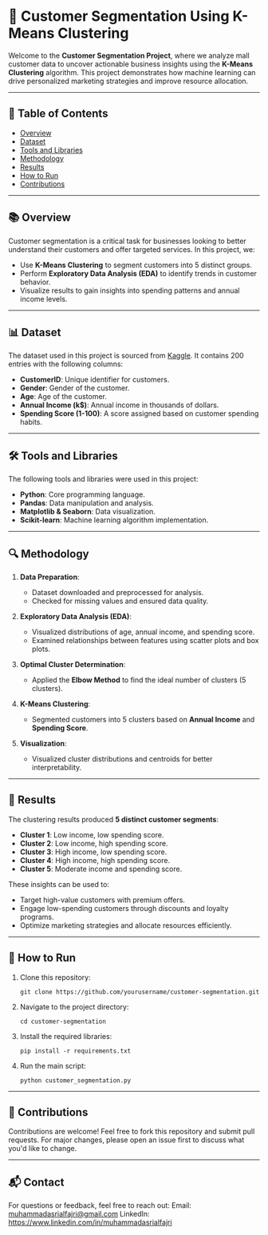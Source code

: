# 🎯 Customer Segmentation Using K-Means Clustering

Welcome to the **Customer Segmentation Project**, where we analyze mall customer data to uncover actionable business insights using the **K-Means Clustering** algorithm. This project demonstrates how machine learning can drive personalized marketing strategies and improve resource allocation.

---

## 📝 Table of Contents
- [Overview](#overview)  
- [Dataset](#dataset)  
- [Tools and Libraries](#tools-and-libraries)  
- [Methodology](#methodology)  
- [Results](#results)  
- [How to Run](#how-to-run)  
- [Contributions](#contributions)  

---

## 📚 Overview
Customer segmentation is a critical task for businesses looking to better understand their customers and offer targeted services. In this project, we:
- Use **K-Means Clustering** to segment customers into 5 distinct groups.
- Perform **Exploratory Data Analysis (EDA)** to identify trends in customer behavior.
- Visualize results to gain insights into spending patterns and annual income levels.

---

## 📊 Dataset
The dataset used in this project is sourced from [Kaggle](https://www.kaggle.com/vjchoudhary7/customer-segmentation-tutorial-in-python). It contains 200 entries with the following columns:
- **CustomerID**: Unique identifier for customers.  
- **Gender**: Gender of the customer.  
- **Age**: Age of the customer.  
- **Annual Income (k$)**: Annual income in thousands of dollars.  
- **Spending Score (1-100)**: A score assigned based on customer spending habits.

---

## 🛠 Tools and Libraries
The following tools and libraries were used in this project:
- **Python**: Core programming language.
- **Pandas**: Data manipulation and analysis.
- **Matplotlib & Seaborn**: Data visualization.
- **Scikit-learn**: Machine learning algorithm implementation.

---

## 🔍 Methodology
1. **Data Preparation**:
   - Dataset downloaded and preprocessed for analysis.
   - Checked for missing values and ensured data quality.

2. **Exploratory Data Analysis (EDA)**:
   - Visualized distributions of age, annual income, and spending score.
   - Examined relationships between features using scatter plots and box plots.

3. **Optimal Cluster Determination**:
   - Applied the **Elbow Method** to find the ideal number of clusters (5 clusters).

4. **K-Means Clustering**:
   - Segmented customers into 5 clusters based on **Annual Income** and **Spending Score**.

5. **Visualization**:
   - Visualized cluster distributions and centroids for better interpretability.

---

## 🎉 Results
The clustering results produced **5 distinct customer segments**:
- **Cluster 1**: Low income, low spending score.  
- **Cluster 2**: Low income, high spending score.  
- **Cluster 3**: High income, low spending score.  
- **Cluster 4**: High income, high spending score.  
- **Cluster 5**: Moderate income and spending score.  

These insights can be used to:
- Target high-value customers with premium offers.
- Engage low-spending customers through discounts and loyalty programs.
- Optimize marketing strategies and allocate resources efficiently.

---

## 🚀 How to Run
1. Clone this repository:
   ```
   git clone https://github.com/yourusername/customer-segmentation.git
2. Navigate to the project directory:
   ```
   cd customer-segmentation
3. Install the required libraries:
   ```
   pip install -r requirements.txt
4. Run the main script:
   ```
   python customer_segmentation.py

---

## 🤝 Contributions
Contributions are welcome! Feel free to fork this repository and submit pull requests. For major changes, please open an issue first to discuss what you'd like to change.

---

## 📬 Contact
For questions or feedback, feel free to reach out:
Email: muhammadasrialfajri@gmail.com
LinkedIn: https://www.linkedin.com/in/muhammadasrialfajri
